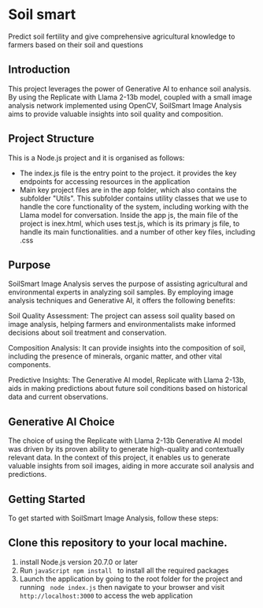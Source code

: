 # Soil smart
Predict soil fertility and give comprehensive agricultural knowledge to farmers based on their soil and questions

## Introduction
This project leverages the power of Generative AI to enhance soil analysis. By using the Replicate with Llama 2-13b model, coupled with a small image analysis network implemented using OpenCV, SoilSmart Image Analysis aims to provide valuable insights into soil quality and composition.

## Project Structure
This is a Node.js project and it is organised as follows:
- The index.js file is the entry point to the project. it provides the key endpoints for accessing resources in the application
- Main key project files are in the app folder, which also contains the subfolder "Utils". This subfolder contains utility classes that we use to handle the core functionality of the system, including working with the Llama model for conversation. Inside the app js, the main file of the project is inex.html, which uses test.js, which is its primary js file, to handle its main functionalities. and a number of other key files, including .css

## Purpose
SoilSmart Image Analysis serves the purpose of assisting agricultural and environmental experts in analyzing soil samples. By employing image analysis techniques and Generative AI, it offers the following benefits:

Soil Quality Assessment: The project can assess soil quality based on image analysis, helping farmers and environmentalists make informed decisions about soil treatment and conservation.

Composition Analysis: It can provide insights into the composition of soil, including the presence of minerals, organic matter, and other vital components.

Predictive Insights: The Generative AI model, Replicate with Llama 2-13b, aids in making predictions about future soil conditions based on historical data and current observations.

## Generative AI Choice
The choice of using the Replicate with Llama 2-13b Generative AI model was driven by its proven ability to generate high-quality and contextually relevant data. In the context of this project, it enables us to generate valuable insights from soil images, aiding in more accurate soil analysis and predictions.

## Getting Started
To get started with SoilSmart Image Analysis, follow these steps:

## Clone this repository to your local machine.
1. install Node.js version 20.7.0 or later
2. Run ```javaScript npm install ``` to install all the required packages
3. Launch the application by going to the root folder for the project and running ``` node index.js```  then navigate to your browser and visit ```http://localhost:3000``` to access the web application

